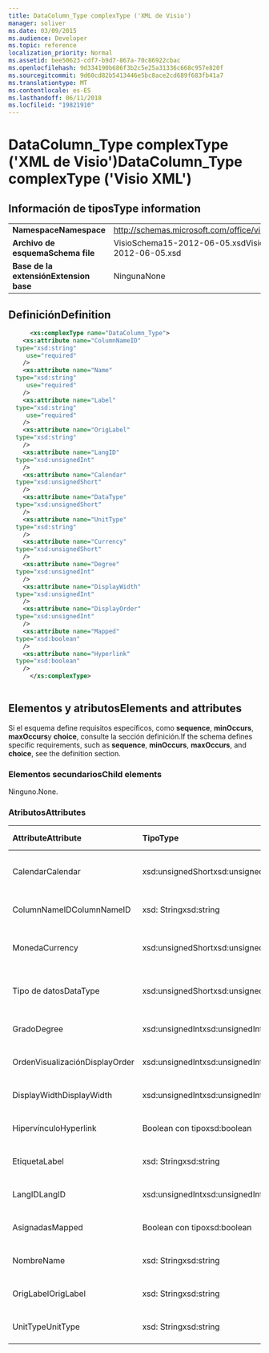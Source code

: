 ```yaml
---
title: DataColumn_Type complexType ('XML de Visio')
manager: soliver
ms.date: 03/09/2015
ms.audience: Developer
ms.topic: reference
localization_priority: Normal
ms.assetid: bee50623-cdf7-b9d7-867a-70c86922cbac
ms.openlocfilehash: 9d334190b686f3b2c5e25a31336c668c957e820f
ms.sourcegitcommit: 9d60cd82b5413446e5bc8ace2cd689f683fb41a7
ms.translationtype: MT
ms.contentlocale: es-ES
ms.lasthandoff: 06/11/2018
ms.locfileid: "19821910"
---
```

# <a name="datacolumntype-complextype-visio-xml"></a><span data-ttu-id="15bbd-102">DataColumn_Type complexType ('XML de Visio')</span><span class="sxs-lookup"><span data-stu-id="15bbd-102">DataColumn_Type complexType ('Visio XML')</span></span>

## <a name="type-information"></a><span data-ttu-id="15bbd-103">Información de tipos</span><span class="sxs-lookup"><span data-stu-id="15bbd-103">Type information</span></span>

|||
|:-----|:-----|
|<span data-ttu-id="15bbd-104">**Namespace**</span><span class="sxs-lookup"><span data-stu-id="15bbd-104">**Namespace**</span></span> <br/> |http://schemas.microsoft.com/office/visio/2011/1/core  <br/> |
|<span data-ttu-id="15bbd-105">**Archivo de esquema**</span><span class="sxs-lookup"><span data-stu-id="15bbd-105">**Schema file**</span></span> <br/> |<span data-ttu-id="15bbd-106">VisioSchema15-2012-06-05.xsd</span><span class="sxs-lookup"><span data-stu-id="15bbd-106">VisioSchema15-2012-06-05.xsd</span></span>  <br/> |
|<span data-ttu-id="15bbd-107">**Base de la extensión**</span><span class="sxs-lookup"><span data-stu-id="15bbd-107">**Extension base**</span></span> <br/> |<span data-ttu-id="15bbd-108">Ninguna</span><span class="sxs-lookup"><span data-stu-id="15bbd-108">None</span></span>  <br/> |
   
## <a name="definition"></a><span data-ttu-id="15bbd-109">Definición</span><span class="sxs-lookup"><span data-stu-id="15bbd-109">Definition</span></span>

```XML
      <xs:complexType name="DataColumn_Type">
    <xs:attribute name="ColumnNameID"
  type="xsd:string"
     use="required"
    />
    <xs:attribute name="Name"
  type="xsd:string"
     use="required"
    />
    <xs:attribute name="Label"
  type="xsd:string"
     use="required"
    />
    <xs:attribute name="OrigLabel"
  type="xsd:string"
    />
    <xs:attribute name="LangID"
  type="xsd:unsignedInt"
    />
    <xs:attribute name="Calendar"
  type="xsd:unsignedShort"
    />
    <xs:attribute name="DataType"
  type="xsd:unsignedShort"
    />
    <xs:attribute name="UnitType"
  type="xsd:string"
    />
    <xs:attribute name="Currency"
  type="xsd:unsignedShort"
    />
    <xs:attribute name="Degree"
  type="xsd:unsignedInt"
    />
    <xs:attribute name="DisplayWidth"
  type="xsd:unsignedInt"
    />
    <xs:attribute name="DisplayOrder"
  type="xsd:unsignedInt"
    />
    <xs:attribute name="Mapped"
  type="xsd:boolean"
    />
    <xs:attribute name="Hyperlink"
  type="xsd:boolean"
    />
      </xs:complexType>
      
```

## <a name="elements-and-attributes"></a><span data-ttu-id="15bbd-110">Elementos y atributos</span><span class="sxs-lookup"><span data-stu-id="15bbd-110">Elements and attributes</span></span>

<span data-ttu-id="15bbd-111">Si el esquema define requisitos específicos, como **sequence**, **minOccurs**, **maxOccurs**y **choice**, consulte la sección definición.</span><span class="sxs-lookup"><span data-stu-id="15bbd-111">If the schema defines specific requirements, such as **sequence**, **minOccurs**, **maxOccurs**, and **choice**, see the definition section.</span></span> 
  
### <a name="child-elements"></a><span data-ttu-id="15bbd-112">Elementos secundarios</span><span class="sxs-lookup"><span data-stu-id="15bbd-112">Child elements</span></span>

<span data-ttu-id="15bbd-113">Ninguno.</span><span class="sxs-lookup"><span data-stu-id="15bbd-113">None.</span></span>
  
### <a name="attributes"></a><span data-ttu-id="15bbd-114">Atributos</span><span class="sxs-lookup"><span data-stu-id="15bbd-114">Attributes</span></span>

|<span data-ttu-id="15bbd-115">**Attribute**</span><span class="sxs-lookup"><span data-stu-id="15bbd-115">**Attribute**</span></span>|<span data-ttu-id="15bbd-116">**Tipo**</span><span class="sxs-lookup"><span data-stu-id="15bbd-116">**Type**</span></span>|<span data-ttu-id="15bbd-117">**Obligatorio**</span><span class="sxs-lookup"><span data-stu-id="15bbd-117">**Required**</span></span>|<span data-ttu-id="15bbd-118">**Descripción**</span><span class="sxs-lookup"><span data-stu-id="15bbd-118">**Description**</span></span>|<span data-ttu-id="15bbd-119">**Valores posibles**</span><span class="sxs-lookup"><span data-stu-id="15bbd-119">**Possible values**</span></span>|
|:-----|:-----|:-----|:-----|:-----|
|<span data-ttu-id="15bbd-120">Calendar</span><span class="sxs-lookup"><span data-stu-id="15bbd-120">Calendar</span></span>  <br/> |<span data-ttu-id="15bbd-121">xsd:unsignedShort</span><span class="sxs-lookup"><span data-stu-id="15bbd-121">xsd:unsignedShort</span></span>  <br/> |<span data-ttu-id="15bbd-122">opcional</span><span class="sxs-lookup"><span data-stu-id="15bbd-122">optional</span></span>  <br/> ||<span data-ttu-id="15bbd-123">Valores del tipo xsd:unsignedShort.</span><span class="sxs-lookup"><span data-stu-id="15bbd-123">Values of the xsd:unsignedShort type.</span></span>  <br/> |
|<span data-ttu-id="15bbd-124">ColumnNameID</span><span class="sxs-lookup"><span data-stu-id="15bbd-124">ColumnNameID</span></span>  <br/> |<span data-ttu-id="15bbd-125">xsd: String</span><span class="sxs-lookup"><span data-stu-id="15bbd-125">xsd:string</span></span>  <br/> |<span data-ttu-id="15bbd-126">necesario</span><span class="sxs-lookup"><span data-stu-id="15bbd-126">required</span></span>  <br/> ||<span data-ttu-id="15bbd-127">Valores del tipo XSD: String.</span><span class="sxs-lookup"><span data-stu-id="15bbd-127">Values of the xsd:string type.</span></span>  <br/> |
|<span data-ttu-id="15bbd-128">Moneda</span><span class="sxs-lookup"><span data-stu-id="15bbd-128">Currency</span></span>  <br/> |<span data-ttu-id="15bbd-129">xsd:unsignedShort</span><span class="sxs-lookup"><span data-stu-id="15bbd-129">xsd:unsignedShort</span></span>  <br/> |<span data-ttu-id="15bbd-130">opcional</span><span class="sxs-lookup"><span data-stu-id="15bbd-130">optional</span></span>  <br/> ||<span data-ttu-id="15bbd-131">Valores del tipo xsd:unsignedShort.</span><span class="sxs-lookup"><span data-stu-id="15bbd-131">Values of the xsd:unsignedShort type.</span></span>  <br/> |
|<span data-ttu-id="15bbd-132">Tipo de datos</span><span class="sxs-lookup"><span data-stu-id="15bbd-132">DataType</span></span>  <br/> |<span data-ttu-id="15bbd-133">xsd:unsignedShort</span><span class="sxs-lookup"><span data-stu-id="15bbd-133">xsd:unsignedShort</span></span>  <br/> |<span data-ttu-id="15bbd-134">opcional</span><span class="sxs-lookup"><span data-stu-id="15bbd-134">optional</span></span>  <br/> ||<span data-ttu-id="15bbd-135">Valores del tipo xsd:unsignedShort.</span><span class="sxs-lookup"><span data-stu-id="15bbd-135">Values of the xsd:unsignedShort type.</span></span>  <br/> |
|<span data-ttu-id="15bbd-136">Grado</span><span class="sxs-lookup"><span data-stu-id="15bbd-136">Degree</span></span>  <br/> |<span data-ttu-id="15bbd-137">xsd:unsignedInt</span><span class="sxs-lookup"><span data-stu-id="15bbd-137">xsd:unsignedInt</span></span>  <br/> |<span data-ttu-id="15bbd-138">opcional</span><span class="sxs-lookup"><span data-stu-id="15bbd-138">optional</span></span>  <br/> ||<span data-ttu-id="15bbd-139">Valores del tipo xsd:unsignedInt.</span><span class="sxs-lookup"><span data-stu-id="15bbd-139">Values of the xsd:unsignedInt type.</span></span>  <br/> |
|<span data-ttu-id="15bbd-140">OrdenVisualización</span><span class="sxs-lookup"><span data-stu-id="15bbd-140">DisplayOrder</span></span>  <br/> |<span data-ttu-id="15bbd-141">xsd:unsignedInt</span><span class="sxs-lookup"><span data-stu-id="15bbd-141">xsd:unsignedInt</span></span>  <br/> |<span data-ttu-id="15bbd-142">opcional</span><span class="sxs-lookup"><span data-stu-id="15bbd-142">optional</span></span>  <br/> ||<span data-ttu-id="15bbd-143">Valores del tipo xsd:unsignedInt.</span><span class="sxs-lookup"><span data-stu-id="15bbd-143">Values of the xsd:unsignedInt type.</span></span>  <br/> |
|<span data-ttu-id="15bbd-144">DisplayWidth</span><span class="sxs-lookup"><span data-stu-id="15bbd-144">DisplayWidth</span></span>  <br/> |<span data-ttu-id="15bbd-145">xsd:unsignedInt</span><span class="sxs-lookup"><span data-stu-id="15bbd-145">xsd:unsignedInt</span></span>  <br/> |<span data-ttu-id="15bbd-146">opcional</span><span class="sxs-lookup"><span data-stu-id="15bbd-146">optional</span></span>  <br/> ||<span data-ttu-id="15bbd-147">Valores del tipo xsd:unsignedInt.</span><span class="sxs-lookup"><span data-stu-id="15bbd-147">Values of the xsd:unsignedInt type.</span></span>  <br/> |
|<span data-ttu-id="15bbd-148">Hipervínculo</span><span class="sxs-lookup"><span data-stu-id="15bbd-148">Hyperlink</span></span>  <br/> |<span data-ttu-id="15bbd-149">Boolean con tipo</span><span class="sxs-lookup"><span data-stu-id="15bbd-149">xsd:boolean</span></span>  <br/> |<span data-ttu-id="15bbd-150">opcional</span><span class="sxs-lookup"><span data-stu-id="15bbd-150">optional</span></span>  <br/> ||<span data-ttu-id="15bbd-151">Valores del tipo Boolean con tipo.</span><span class="sxs-lookup"><span data-stu-id="15bbd-151">Values of the xsd:boolean type.</span></span>  <br/> |
|<span data-ttu-id="15bbd-152">Etiqueta</span><span class="sxs-lookup"><span data-stu-id="15bbd-152">Label</span></span>  <br/> |<span data-ttu-id="15bbd-153">xsd: String</span><span class="sxs-lookup"><span data-stu-id="15bbd-153">xsd:string</span></span>  <br/> |<span data-ttu-id="15bbd-154">necesario</span><span class="sxs-lookup"><span data-stu-id="15bbd-154">required</span></span>  <br/> ||<span data-ttu-id="15bbd-155">Valores del tipo XSD: String.</span><span class="sxs-lookup"><span data-stu-id="15bbd-155">Values of the xsd:string type.</span></span>  <br/> |
|<span data-ttu-id="15bbd-156">LangID</span><span class="sxs-lookup"><span data-stu-id="15bbd-156">LangID</span></span>  <br/> |<span data-ttu-id="15bbd-157">xsd:unsignedInt</span><span class="sxs-lookup"><span data-stu-id="15bbd-157">xsd:unsignedInt</span></span>  <br/> |<span data-ttu-id="15bbd-158">opcional</span><span class="sxs-lookup"><span data-stu-id="15bbd-158">optional</span></span>  <br/> ||<span data-ttu-id="15bbd-159">Valores del tipo xsd:unsignedInt.</span><span class="sxs-lookup"><span data-stu-id="15bbd-159">Values of the xsd:unsignedInt type.</span></span>  <br/> |
|<span data-ttu-id="15bbd-160">Asignadas</span><span class="sxs-lookup"><span data-stu-id="15bbd-160">Mapped</span></span>  <br/> |<span data-ttu-id="15bbd-161">Boolean con tipo</span><span class="sxs-lookup"><span data-stu-id="15bbd-161">xsd:boolean</span></span>  <br/> |<span data-ttu-id="15bbd-162">opcional</span><span class="sxs-lookup"><span data-stu-id="15bbd-162">optional</span></span>  <br/> ||<span data-ttu-id="15bbd-163">Valores del tipo Boolean con tipo.</span><span class="sxs-lookup"><span data-stu-id="15bbd-163">Values of the xsd:boolean type.</span></span>  <br/> |
|<span data-ttu-id="15bbd-164">Nombre</span><span class="sxs-lookup"><span data-stu-id="15bbd-164">Name</span></span>  <br/> |<span data-ttu-id="15bbd-165">xsd: String</span><span class="sxs-lookup"><span data-stu-id="15bbd-165">xsd:string</span></span>  <br/> |<span data-ttu-id="15bbd-166">necesario</span><span class="sxs-lookup"><span data-stu-id="15bbd-166">required</span></span>  <br/> ||<span data-ttu-id="15bbd-167">Valores del tipo XSD: String.</span><span class="sxs-lookup"><span data-stu-id="15bbd-167">Values of the xsd:string type.</span></span>  <br/> |
|<span data-ttu-id="15bbd-168">OrigLabel</span><span class="sxs-lookup"><span data-stu-id="15bbd-168">OrigLabel</span></span>  <br/> |<span data-ttu-id="15bbd-169">xsd: String</span><span class="sxs-lookup"><span data-stu-id="15bbd-169">xsd:string</span></span>  <br/> |<span data-ttu-id="15bbd-170">opcional</span><span class="sxs-lookup"><span data-stu-id="15bbd-170">optional</span></span>  <br/> ||<span data-ttu-id="15bbd-171">Valores del tipo XSD: String.</span><span class="sxs-lookup"><span data-stu-id="15bbd-171">Values of the xsd:string type.</span></span>  <br/> |
|<span data-ttu-id="15bbd-172">UnitType</span><span class="sxs-lookup"><span data-stu-id="15bbd-172">UnitType</span></span>  <br/> |<span data-ttu-id="15bbd-173">xsd: String</span><span class="sxs-lookup"><span data-stu-id="15bbd-173">xsd:string</span></span>  <br/> |<span data-ttu-id="15bbd-174">opcional</span><span class="sxs-lookup"><span data-stu-id="15bbd-174">optional</span></span>  <br/> ||<span data-ttu-id="15bbd-175">Valores del tipo XSD: String.</span><span class="sxs-lookup"><span data-stu-id="15bbd-175">Values of the xsd:string type.</span></span>  <br/> |
   

